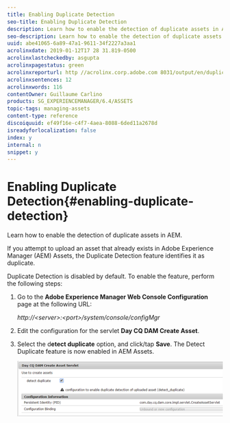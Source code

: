 ```yaml
---
title: Enabling Duplicate Detection
seo-title: Enabling Duplicate Detection
description: Learn how to enable the detection of duplicate assets in AEM.
seo-description: Learn how to enable the detection of duplicate assets in AEM.
uuid: abe41065-6a89-47a1-9611-34f2227a3aa1
acrolinxdate: 2019-01-12T17 28 31.819-0500
acrolinxlastcheckedby: asgupta
acrolinxpagestatus: green
acrolinxreporturl: http //acrolinx.corp.adobe.com 8031/output/en/duplicate_detection_krs_workflow_f3c2f2ccebf6138e_127_report.xml
acrolinxsentences: 12
acrolinxwords: 116
contentOwner: Guillaume Carlino
products: SG_EXPERIENCEMANAGER/6.4/ASSETS
topic-tags: managing-assets
content-type: reference
discoiquuid: ef49f16e-c4f7-4aea-8088-6ded11a2678d
isreadyforlocalization: false
index: y
internal: n
snippet: y
---
```


# Enabling Duplicate Detection{#enabling-duplicate-detection}

Learn how to enable the detection of duplicate assets in AEM.

If you attempt to upload an asset that already exists in Adobe Experience Manager (AEM) Assets, the Duplicate Detection feature identifies it as duplicate.

Duplicate Detection is disabled by default. To enable the feature, perform the following steps:

1. Go to the **Adobe Experience Manager Web Console Configuration** page at the following URL:

   *http://&lt;server&gt;:&lt;port&gt;/system/console/configMgr* 

1. Edit the configuration for the servlet **Day CQ DAM Create Asset**.
1. Select the d**etect duplicate** option, and click/tap **Save**. The Detect Duplicate feature is now enabled in AEM Assets.

   ![](assets/chlimage_1-333.png)

